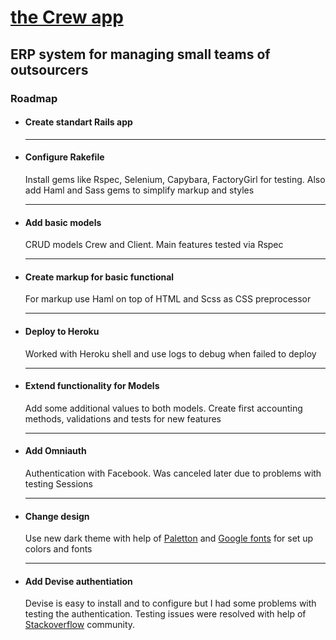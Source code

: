 
<h1><a href='https://the-crew.herokuapp.com/', target='blank'>the Crew app</a></h1>
<h2>ERP system for managing small teams of outsourcers</h2>
<h3>Roadmap</h3>

<ul>
  <li>
    <h4>Create standart Rails app
  </li>
  <hr>
  <li>
    <h4>Configure Rakefile</h4>
    <p>Install gems like Rspec, Selenium, Capybara, FactoryGirl for testing. Also add Haml and Sass gems to simplify markup and styles</p>
  </li>
  <hr>
  <li>
    <h4>Add basic models</h4>
    <p>CRUD models Crew and Client. Main features tested via Rspec</p>
  </li>
  <hr>
  <li>
    <h4>Create markup for basic functional</h4>
    <p>For markup use Haml on top of HTML and Scss as CSS preprocessor</>
  </li>
  <hr>
  <li>
    <h4>Deploy to Heroku</h4>
    <p>Worked with Heroku shell and use logs to debug when failed to deploy</p>
  </li>
  <hr>
  <li>
    <h4>Extend functionality for Models</h4>
    <p>Add some additional values to both models. Create first accounting methods, validations and tests for new features</p>
  </li>
  <hr>
  <li>
    <h4>Add Omniauth</h4> 
    <p>Authentication with Facebook. Was canceled later due to problems with testing Sessions</p>
  </li>
  <hr>
  <li>
    <h4>Change design</h4>
    <p>Use new dark theme with help of <a href='http://paletton.com/', target='blank'>Paletton</a> and <a         href='http://www.google.com/fonts', target='blank'>Google fonts</a> for set up colors and fonts</p>
  </li>
  <hr>
  <li>
    <h4>Add Devise authentiation</h4>
    <p>Devise is easy to install and to configure but I had some problems with testing the authentication.
    Testing issues were resolved with help of <a href='http://stackoverflow.com', target='blank'>Stackoverflow</a> community.
    </p>
  </li>
</ul>
